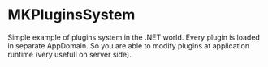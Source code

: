 MKPluginsSystem
===============

Simple example of plugins system in the .NET world.
Every plugin is loaded in separate AppDomain. So you are able to modify plugins at application runtime (very usefull on server side).
